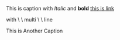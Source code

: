 <AuCaption>This is caption with *Italic* and **bold** [this is link]()</AuCaption>


<AuCaption>
with
\
\
multi
\
\
line
</AuCaption>

<AuCaption>This is Another Caption</AuCaption>

